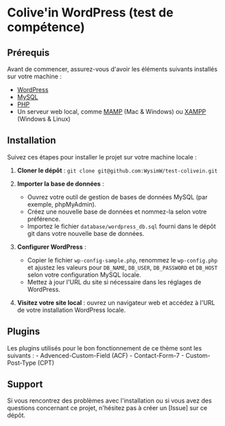 # Colive'in WordPress (test de compétence)

## Prérequis

Avant de commencer, assurez-vous d'avoir les éléments suivants installés sur votre machine :

- [WordPress](https://wordpress.org/)
- [MySQL](https://www.mysql.com/)
- [PHP](https://www.php.net/)
- Un serveur web local, comme [MAMP](https://www.mamp.info/) (Mac & Windows) ou [XAMPP](https://www.apachefriends.org/) (Windows & Linux)

## Installation

Suivez ces étapes pour installer le projet sur votre machine locale :

1. **Cloner le dépôt** : `git clone git@github.com:WysimW/test-colivein.git`

2. **Importer la base de données** : 

    - Ouvrez votre outil de gestion de bases de données MySQL (par exemple, phpMyAdmin).
    - Créez une nouvelle base de données et nommez-la selon votre préférence.
    - Importez le fichier `database/wordpress_db.sql` fourni dans le dépôt git dans votre nouvelle base de données.

3. **Configurer WordPress** :

    - Copier le fichier `wp-config-sample.php`, renommez le `wp-config.php` et ajustez les valeurs pour `DB_NAME`, `DB_USER`, `DB_PASSWORD` et `DB_HOST` selon votre configuration MySQL locale.
    - Mettez à jour l'URL du site si nécessaire dans les réglages de WordPress.

4. **Visitez votre site local** : ouvrez un navigateur web et accédez à l'URL de votre installation WordPress locale.

## Plugins

Les plugins utilisés pour le bon fonctionnement de ce thème sont les suivants :
    - Advenced-Custom-Field (ACF)
    - Contact-Form-7
    - Custom-Post-Type (CPT)

## Support

Si vous rencontrez des problèmes avec l'installation ou si vous avez des questions concernant ce projet, n'hésitez pas à créer un [Issue] sur ce dépôt.
